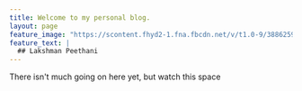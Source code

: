```yaml
---
title: Welcome to my personal blog.
layout: page
feature_image: "https://scontent.fhyd2-1.fna.fbcdn.net/v/t1.0-9/38862597_1854576114608412_5133599058279006208_o.jpg?_nc_cat=103&_nc_oc=AQkI-NMAGqIwWQWTLW0vmGjzxpmL4JG4e0XklDpKNoly6x1alhcKbJORTygcBHAVusU&_nc_ht=scontent.fhyd2-1.fna&oh=966de83d82fd7c6fccb6a5ae008914bb&oe=5DEB3105"
feature_text: |
  ## Lakshman Peethani
---
```


There isn't much going on here yet, but watch this space
